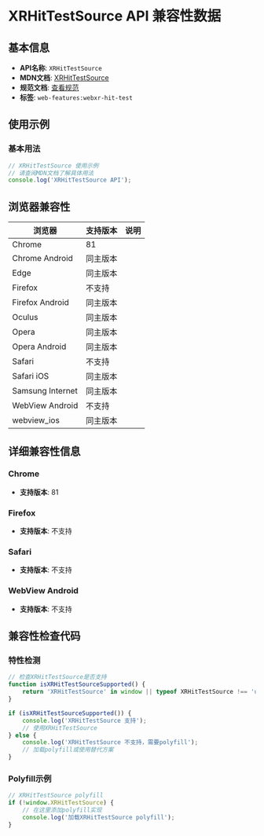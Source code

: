 # XRHitTestSource API 兼容性数据

## 基本信息

- **API名称**: `XRHitTestSource`
- **MDN文档**: [XRHitTestSource](https://developer.mozilla.org/docs/Web/API/XRHitTestSource)
- **规范文档**: [查看规范](https://immersive-web.github.io/hit-test/#hit-test-source-interface)
- **标签**: `web-features:webxr-hit-test`

## 使用示例

### 基本用法

```javascript
// XRHitTestSource 使用示例
// 请查阅MDN文档了解具体用法
console.log('XRHitTestSource API');
```

## 浏览器兼容性

| 浏览器 | 支持版本 | 说明 |
|--------|----------|------|
| Chrome | 81 |  |
| Chrome Android | 同主版本 |  |
| Edge | 同主版本 |  |
| Firefox | 不支持 |  |
| Firefox Android | 同主版本 |  |
| Oculus | 同主版本 |  |
| Opera | 同主版本 |  |
| Opera Android | 同主版本 |  |
| Safari | 不支持 |  |
| Safari iOS | 同主版本 |  |
| Samsung Internet | 同主版本 |  |
| WebView Android | 不支持 |  |
| webview_ios | 同主版本 |  |

## 详细兼容性信息

### Chrome

- **支持版本**: 81

### Firefox

- **支持版本**: 不支持

### Safari

- **支持版本**: 不支持

### WebView Android

- **支持版本**: 不支持

## 兼容性检查代码

### 特性检测

```javascript
// 检查XRHitTestSource是否支持
function isXRHitTestSourceSupported() {
    return 'XRHitTestSource' in window || typeof XRHitTestSource !== 'undefined';
}

if (isXRHitTestSourceSupported()) {
    console.log('XRHitTestSource 支持');
    // 使用XRHitTestSource
} else {
    console.log('XRHitTestSource 不支持，需要polyfill');
    // 加载polyfill或使用替代方案
}
```

### Polyfill示例

```javascript
// XRHitTestSource polyfill
if (!window.XRHitTestSource) {
    // 在这里添加polyfill实现
    console.log('加载XRHitTestSource polyfill');
}
```

